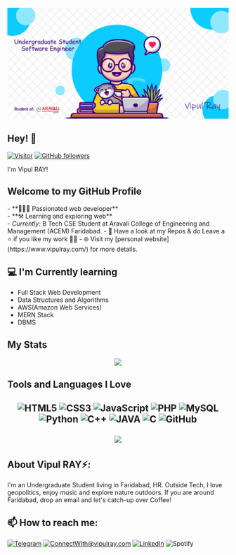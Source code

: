 ![Vipul Ray Banner Image](./banner.jpg)
<!-- <h2 align='center'>Vipul Ray @ finger-wizard</h2>
<p align='center'><b>Undergraduate Student at Aravali College of Engineering and Management (ACEM)</b></p> -->


<h2>Hey! 👋</h2>

[![Visitor](https://visitor-badge.laobi.icu/badge?page_id=finger-wizard.finger-wizard)](https://github.com/finger-wizard) [![GitHub followers](https://img.shields.io/github/followers/finger-wizard.svg?style=social&label=Follow)](https://github.com/finger-wizard?tab=followers)


I'm Vipul RAY! 
<h2>Welcome to my GitHub Profile</h2>
- **🧑🏻‍💻 Passionated web developer**<br>
- **⚒️ Learning and exploring web**<br>
- <i>Currently:</i> B Tech CSE Student at Aravali College of Engineering and Management (ACEM) Faridabad.
- 📁 Have a look at my Repos & do Leave a ⭐ if you like my work 👨‍💻
- 🌐 Visit my [personal website](https://www.vipulray.com/) for more details.


<h2>💻 I'm Currently learning</h2>

- Full Stack Web Development
- Data Structures and Algorithms
- AWS(Amazon Web Services)
- MERN Stack
- DBMS


<h2>My Stats</h2>
<p align="center">
<img src="https://github-readme-stats.vercel.app/api?username=finger-wizard&theme=highcontrast" align="center">
</p>


<h2>Tools and Languages I Love<h2>
<p align="center">
<img alt="HTML5" src="https://img.shields.io/badge/html5-%23E34F26.svg?&style=for-the-badge&logo=html5&logoColor=white"/>
<img alt="CSS3" src="https://img.shields.io/badge/css3-%231572B6.svg?&style=for-the-badge&logo=css3&logoColor=white"/>
<img alt="JavaScript" src ="https://img.shields.io/badge/JavaScript-F7DF1E?style=for-the-badge&logo=javascript&logoColor=black"/>
<img alt="PHP" src ="https://img.shields.io/badge/PHP-777BB4?style=for-the-badge&logo=php&logoColor=white"/>
<img alt="MySQL" src="https://img.shields.io/badge/mysql-%2300f.svg?&style=for-the-badge&logo=mysql&logoColor=white"/>
<img alt="Python" src="https://img.shields.io/badge/python-%2314354C.svg?&style=for-the-badge&logo=python&logoColor=white"/>
<img alt="C++" src="https://img.shields.io/badge/c++-%2300599C.svg?&style=for-the-badge&logo=c%2B%2B&ogoColor=white"/>
<img alt="JAVA" src="https://img.shields.io/badge/Java-ED8B00?style=for-the-badge&logo=java&logoColor=white"/>
<img alt="C" src="https://img.shields.io/badge/C-00599C?style=for-the-badge&logo=c&logoColor=white"/>
<img alt="GitHub" src="https://img.shields.io/badge/github-%23121011.svg?&style=for-the-badge&logo=github&logoColor=white"/>
</p>

<p align="center">
  <img src="https://github-readme-stats.vercel.app/api/top-langs/?username=iamhiman&layout=compact&count_private=true&langs_count=10">
</p>  




<h2> About Vipul RAY⚡:</h2>

I'm an Undergraduate Student living in Faridabad, HR. Outside Tech, I love geopolitics, enjoy music and explore nature outdoors. If you are around Faridabad, drop an email and let's catch-up over Coffee!



<h2>📫 How to reach me:</h2>

<a href="https://t.me/ray_theransomware" target="_blank"><img alt="Telegram" src="https://img.shields.io/badge/telegram-2CA5E0?style=for-the-badge&logo=telegram&logoColor=white"/></a>
<a href="amiroy707@gmail.com">![ConnectWith@vipulray.com](https://img.shields.io/badge/Gmail-D14836?style=for-the-badge&logo=gmail&logoColor=white)</a> <a href="https://www.linkedin.com/in/vipul-ray-12113a258/">![LinkedIn](https://img.shields.io/badge/LinkedIn-0077B5?style=for-the-badge&logo=linkedin&logoColor=white)</a>
<a></a>![Spotify](https://img.shields.io/badge/Spotify-1ED760?style=for-the-badge&logo=spotify&logoColor=white)

